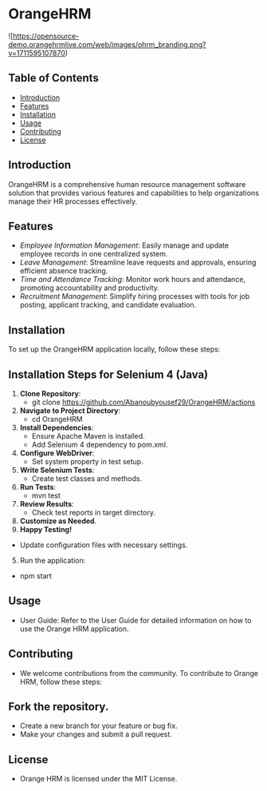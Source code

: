 # OrangeHRM

![https://opensource-demo.orangehrmlive.com/web/images/ohrm_branding.png?v=1711595107870)

## Table of Contents

- [Introduction](#introduction)
- [Features](#features)
- [Installation](#installation)
- [Usage](#usage)
- [Contributing](#contributing)
- [License](#license)

## Introduction

OrangeHRM is a comprehensive human resource management software solution that provides various features and capabilities to help organizations manage their HR processes effectively.

## Features

- *Employee Information Management*: Easily manage and update employee records in one centralized system.
- *Leave Management*: Streamline leave requests and approvals, ensuring efficient absence tracking.
- *Time and Attendance Tracking*: Monitor work hours and attendance, promoting accountability and productivity.
- *Recruitment Management*: Simplify hiring processes with tools for job posting, applicant tracking, and candidate evaluation.

## Installation

To set up the OrangeHRM application locally, follow these steps:

## Installation Steps for Selenium 4 (Java)

1. **Clone Repository**:
   - git clone <https://github.com/Abanoubyousef29/OrangeHRM/actions>
2. **Navigate to Project Directory**:
   - cd OrangeHRM
3. **Install Dependencies**:
   - Ensure Apache Maven is installed.
   - Add Selenium 4 dependency to pom.xml.
4. **Configure WebDriver**:
   - Set system property in test setup.
5. **Write Selenium Tests**:
   - Create test classes and methods.
6. **Run Tests**:
   - mvn test
7. **Review Results**:
   - Check test reports in target directory.
8. **Customize as Needed**.
9. **Happy Testing!**


* Update configuration files with necessary settings.
5. Run the application:
*   npm start

## Usage
* User Guide: Refer to the User Guide for detailed information on how to use the Orange HRM application.

## Contributing
* We welcome contributions from the community. To contribute to Orange HRM, follow these steps:

## Fork the repository.
* Create a new branch for your feature or bug fix.
* Make your changes and submit a pull request.

## License
* Orange HRM is licensed under the MIT License.